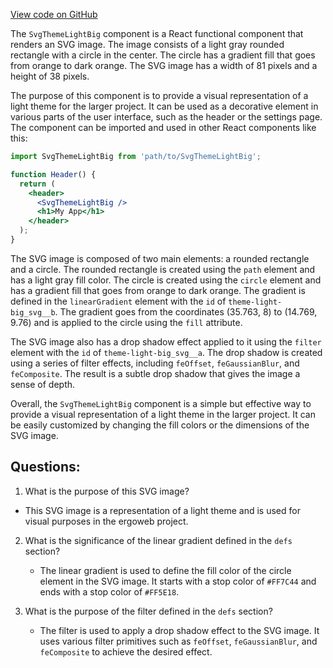 [View code on GitHub](https://github.com/ergoplatform/ergoweb/components/icons/ThemeLightBig.js)

The `SvgThemeLightBig` component is a React functional component that renders an SVG image. The image consists of a light gray rounded rectangle with a circle in the center. The circle has a gradient fill that goes from orange to dark orange. The SVG image has a width of 81 pixels and a height of 38 pixels.

The purpose of this component is to provide a visual representation of a light theme for the larger project. It can be used as a decorative element in various parts of the user interface, such as the header or the settings page. The component can be imported and used in other React components like this:

```jsx
import SvgThemeLightBig from 'path/to/SvgThemeLightBig';

function Header() {
  return (
    <header>
      <SvgThemeLightBig />
      <h1>My App</h1>
    </header>
  );
}
```

The SVG image is composed of two main elements: a rounded rectangle and a circle. The rounded rectangle is created using the `path` element and has a light gray fill color. The circle is created using the `circle` element and has a gradient fill that goes from orange to dark orange. The gradient is defined in the `linearGradient` element with the `id` of `theme-light-big_svg__b`. The gradient goes from the coordinates (35.763, 8) to (14.769, 9.76) and is applied to the circle using the `fill` attribute.

The SVG image also has a drop shadow effect applied to it using the `filter` element with the `id` of `theme-light-big_svg__a`. The drop shadow is created using a series of filter effects, including `feOffset`, `feGaussianBlur`, and `feComposite`. The result is a subtle drop shadow that gives the image a sense of depth.

Overall, the `SvgThemeLightBig` component is a simple but effective way to provide a visual representation of a light theme in the larger project. It can be easily customized by changing the fill colors or the dimensions of the SVG image.
## Questions: 
 1. What is the purpose of this SVG image?
   - This SVG image is a representation of a light theme and is used for visual purposes in the ergoweb project.

2. What is the significance of the linear gradient defined in the `defs` section?
   - The linear gradient is used to define the fill color of the circle element in the SVG image. It starts with a stop color of `#FF7C44` and ends with a stop color of `#FF5E18`.

3. What is the purpose of the filter defined in the `defs` section?
   - The filter is used to apply a drop shadow effect to the SVG image. It uses various filter primitives such as `feOffset`, `feGaussianBlur`, and `feComposite` to achieve the desired effect.